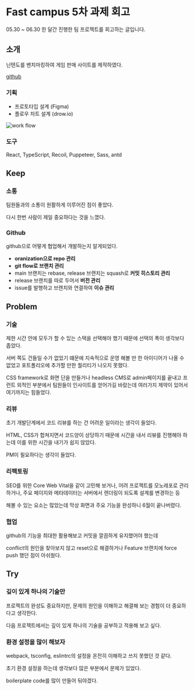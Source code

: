# Fast campus 5차 과제 회고

05.30 ~ 06.30 한 달간 진행한 팀 프로젝트를 회고하는 글입니다.

## 소개

닌텐도를 벤치마킹하여 게임 판매 사이트를 제작하였다.

[github](https://github.com/FastCampusGroup6/ToyProject__Nintendo)

### 기획

- 프로토타입 설계 (Figma)
- 플로우 차트 설계 (drow.io)

![work flow](https://peacepiece7.github.io/blog-static-assets/toy5/workflow.PNG 'large')

### 도구

React, TypeScript, Recoil, Puppeteer, Sass, antd 

## Keep

### 소통

팀원들과의 소통이 원활하게 이루어진 점이 좋았다.

다시 한번 사람이 제일 중요하다는 것을 느꼈다.

### Github

github으로 어떻게 협업해서 개발하는지 알게되었다.

- **oranization으로 repo 관리**
- **git flow로 브랜치 관리** 
- main 브랜치는 rebase, release 브랜치는 squash로 **커밋 히스토리 관리**
- release 브랜치를 따로 두어서 **버전 관리**
- issue를 발행하고 브렌치와 연결하여 **이슈 관리**

## Problem

### 기술 

제한 시간 안에 모두가 할 수 있는 스택을 선택해야 했기 때문에 선택의 폭이 생각보다 좁았다.

서버 쪽도 건들일 수가 없었기 떄문에 지속적으로 운영 해볼 만 한 아이디어가 나올 수 없었고 포트폴리오에 추가할 만한 퀄리티가 나오지 못했다.

CSS framework로 화면 단을 만들거나 headless CMS로 admin페이지를 끝내고 프런트 외적인 부분에서 팀원들이 인사이트를 얻어가길 바랐는데 여러가지 제약이 있어서 여기까지는 힘들었다.

### 리뷰

초기 개발단계에서 코드 리뷰를 하는 건 어려운 일이라는 생각이 들었다.

HTML, CSS가 합쳐지면서 코드양이 상당하기 때문에 시간을 내서 리뷰를 진행해야 하는데 이를 위한 시간을 내기가 쉽지 않았다.

PM이 필요하다는 생각이 들었다.

### 리팩토링

SEO를 위한 Core Web Vital을 같이 고민해 보거나, 어려 프로젝트를 모노레포로 관리하거나, 주요 페이지와 메타데이터는 서버에서 렌더링이 되도록 설계를 변경하는 등

해볼 수 있는 요소는 많았는데 막상 화면과 주요 기능을 완성하니 6월이 끝나버렸다.

### 협업

github의 기능을 최대한 활용해보고 커밋을 깔끔하게 유지했어야 했는데

conflict의 원인을 찾아보지 않고 reset으로 해결하거나 Feature 브랜치에 force push 했던 점이 아쉬웠다.

## Try

### 깊이 있게 하나의 기술만

프로젝트의 완성도 중요하지만, 문제의 원인을 이해하고 해결해 보는 경험이 더 중요하다고 생각한다.

다음 프로젝트에서는 깊이 있게 하나의 기술을 공부하고 적용해 보고 싶다.

### 환경 설정을 많이 해보자

webpack, tsconfig, eslintrc의 설정을 온전히 이해하고 쓰지 못했던 것 같다.

초기 환경 설정을 하는데 생각보다 많은 부분에서 문제가 있었다.

boilerplate code를 많이 만들어 둬야겠다.















